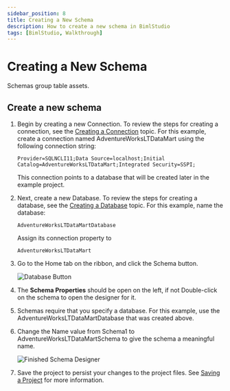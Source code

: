 ```yaml
---
sidebar_position: 8
title: Creating a New Schema
description: How to create a new schema in BimlStudio
tags: [BimlStudio, Walkthrough]
---
```

# Creating a New Schema

Schemas group table assets.

## Create a new schema

1. Begin by creating a new Connection. To review the steps for creating a connection, see the [Creating a Connection](creating-a-new-connection) topic. For this example, create a connection named AdventureWorksLTDataMart using the following connection string:

    `Provider=SQLNCLI11;Data Source=localhost;Initial Catalog=AdventureWorksLTDataMart;Integrated Security=SSPI;`

    This connection points to a database that will be created later in the example project.

1. Next, create a new Database. To review the steps for creating a database, see the [Creating a Database](creating-a-new-database) topic. For this example, name the database:

    `AdventureWorksLTDataMartDatabase`

    Assign its connection property to

    `AdventureWorksLTDataMart`

1. Go to the Home tab on the ribbon, and click the Schema button.

    ![Database Button](https://varigencecom.blob.core.windows.net/images-mistdocumentation/005a_Step03.png)

1. The **Schema Properties** should be open on the left, if not Double-click on the schema to open the designer for it.

1. Schemas require that you specify a database. For this example, use the AdventureWorksLTDataMartDatabase that was created above.

1. Change the Name value from Schema1 to AdventureWorksLTDataMartSchema to give the schema a meaningful name.

    ![Finished Schema Designer](https://varigencecom.blob.core.windows.net/images-mistdocumentation/005a_Step06.gif)

1. Save the project to persist your changes to the project files. See [Saving a Project](saving-a-project) for more information.

